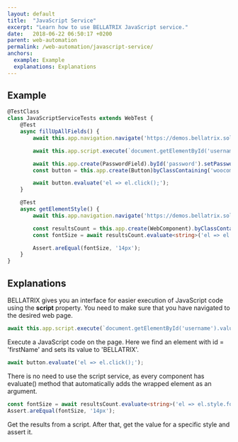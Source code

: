 ```yaml
---
layout: default
title:  "JavaScript Service"
excerpt: "Learn how to use BELLATRIX JavaScript service."
date:   2018-06-22 06:50:17 +0200
parent: web-automation
permalink: /web-automation/javascript-service/
anchors:
  example: Example
  explanations: Explanations
---
```

Example
-------
```typescript
@TestClass
class JavaScriptServiceTests extends WebTest {
    @Test
    async fillUpAllFields() {
        await this.app.navigation.navigate('https://demos.bellatrix.solutions/my-account/');

        await this.app.script.execute(`document.getElementById('username').value = 'BELLATRIX';`);

        await this.app.create(PasswordField).byId('password').setPassword('Gorgeous');
        const button = this.app.create(Button)byClassContaining('woocomerce-Button button');

        await button.evaluate('el => el.click();');
    }

    @Test
    async getElementStyle() {
        await this.app.navigation.navigate('https://demos.bellatrix.solutions/my-account/');

        const resultsCount = this.app.create(WebComponent).byClassContaining('woocomerce-result-count');
        const fontSize = await resultsCount.evaluate<string>('el => el.style.font-size;');

        Assert.areEqual(fontSize, '14px');
    }
}
```

Explanations
------------
BELLATRIX gives you an interface for easier execution of JavaScript code using the **script** property. You need to make sure that you have navigated to the desired web page.
```typescript
await this.app.script.execute(`document.getElementById('username').value = 'BELLATRIX';`);
```
Execute a JavaScript code on the page. Here we find an element with id = 'firstName' and sets its value to 'BELLATRIX'.
```typescript
await button.evaluate('el => el.click();');
```
There is no need to use the script service, as every component has evaluate() method that automatically adds the wrapped element as an argument.
```typescript
const fontSize = await resultsCount.evaluate<string>('el => el.style.font-size;');
Assert.areEqual(fontSize, '14px');
```
Get the results from a script. After that, get the value for a specific style and assert it.